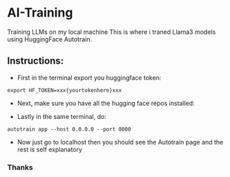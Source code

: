 # AI-Training
 Training LLMs on my local machine
 This is where i traned Llama3  models using HuggingFace Autotrain. 
## Instructions:



- First in the terminal export you huggingface token:

```export HF_TOKEN=xxx{yourtokenhere}xxx```

- Next, make sure you have all the hugging face repos installed:

- Lastly in the same terminal, do:

```autotrain app --host 0.0.0.0 --port 8000```

- Now just go to localhost then you should see the Autotrain page and the rest is self explanatory


### Thanks

